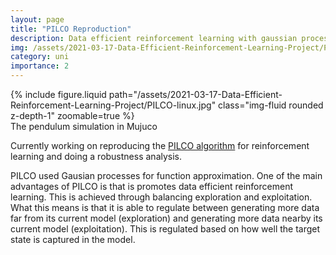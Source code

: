 ```yaml
---
layout: page
title: "PILCO Reproduction"
description: Data efficient reinforcement learning with gaussian processes.
img: /assets/2021-03-17-Data-Efficient-Reinforcement-Learning-Project/PILCO-linux.jpg
category: uni
importance: 2
---
```


<div class="row">
    <div class="col-sm mt-3 mt-md-0">
        {% include figure.liquid path="/assets/2021-03-17-Data-Efficient-Reinforcement-Learning-Project/PILCO-linux.jpg" class="img-fluid rounded z-depth-1" zoomable=true %}
    </div>
</div>
<div class="caption">
    The pendulum simulation in Mujuco
</div>

Currently working on reproducing the [PILCO algorithm](https://www.doc.ic.ac.uk/~mpd37/publications/pami_final_w_appendix.pdf) for reinforcement learning and doing a robustness analysis.

PILCO used Gausian processes for function approximation. One of the main advantages of PILCO is that is promotes data efficient reinforcement learning.
This is achieved through balancing exploration and exploitation. What this means is that it is able to regulate between generating more data far from its current model (exploration) and generating more data nearby its current model (exploitation).
This is regulated based on how well the target state is captured in the model.

<!-- When the model does not capture the target area of the state space, exploration is prefered. Conversely when the model does capture the target state, generating more data around the target state is prefered. -->
